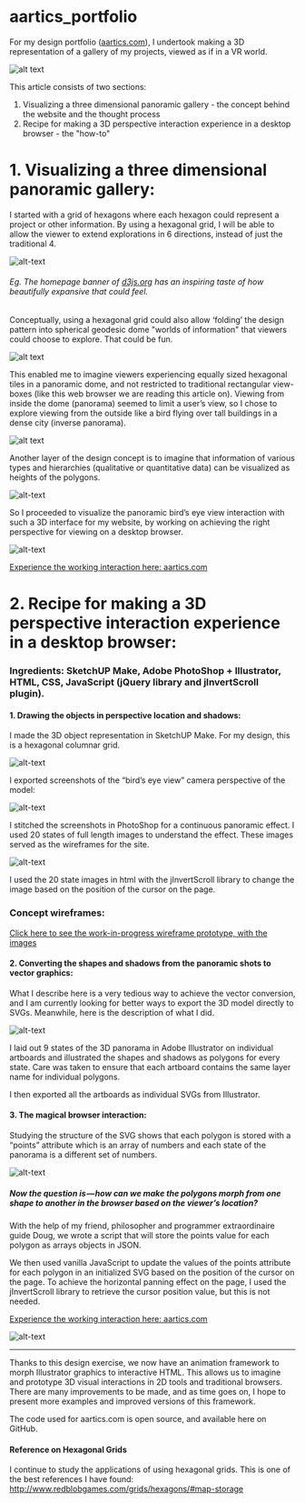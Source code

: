 # aartics_portfolio


For my design portfolio (<a href="http://www.aartics.com" target="_blank">aartics.com</a>), I undertook making a 3D representation of a gallery of my projects, viewed as if in a VR world.

![alt text](aartics/img/readme_screenshot.png "screenshot of aartics")

This article consists of two sections:
1. Visualizing a three dimensional panoramic gallery - the concept behind the website and the thought process
2. Recipe for making a 3D perspective interaction experience in a desktop browser - the "how-to"

# 1. Visualizing a three dimensional panoramic gallery:

I started with a grid of hexagons where each hexagon could represent a project or other information. By using a hexagonal grid, I will be able to allow the viewer to extend explorations in 6 directions, instead of just the traditional 4.

![alt-text](aartics/img/readme_hexagon.jpg "viewing hexagonal grids")

###### *Eg. The homepage banner of [d3js.org](https://d3js.org/ "link to d3.js") has an inspiring taste of how beautifully expansive that could feel.*

Conceptually, using a hexagonal grid could also allow ‘folding’ the design pattern into spherical geodesic dome "worlds of information" that viewers could choose to explore. That could be fun.

![alt text](aartics/img/readme_geodesic.jpg "image of hexagons folding into a dome")

This enabled me to imagine viewers experiencing equally sized hexagonal tiles in a panoramic dome, and not restricted to traditional rectangular view-boxes (like this web browser we are reading this article on). Viewing from inside the dome (panorama) seemed to limit a user’s view, so I chose to explore viewing from the outside like a bird flying over tall buildings in a dense city (inverse panorama).

![alt text](aartics/img/readme_panoramicdome.jpg "image of viewer inside and outside panoramic dome")

Another layer of the design concept is to imagine that information of various types and hierarchies (qualitative or quantitative data) can be visualized as heights of the polygons. 

![alt-text](aartics/img/readme_data_heights.jpg "image of viewer seeing heights of data in perspective")

So I proceeded to visualize the panoramic bird’s eye view interaction with such a 3D interface for my website, by working on achieving the right perspective for viewing on a desktop browser.

![alt-text](aartics/img/readme_perspective.jpg "perspective view")

[Experience the working interaction here: aartics.com](http://www.aartics.com "aarti's 3D portfolio")

# 2. Recipe for making a 3D perspective interaction experience in a desktop browser:

### Ingredients: SketchUP Make, Adobe PhotoShop + Illustrator, HTML, CSS, JavaScript (jQuery library and jInvertScroll plugin).

#### 1. Drawing the objects in perspective location and shadows:

I made the 3D object representation in SketchUP Make. For my design, this is a hexagonal columnar grid. 

![alt-text](aartics/img/readme_plan_perspective.jpg "plan of hexagonal columns")

I exported screenshots of the “bird’s eye view” camera perspective of the model: 

![alt-text](aartics/img/readme_glass.jpg "bird's eye perspective")

I stitched the screenshots in PhotoShop for a continuous panoramic effect. I used 20 states of full length images to understand the effect. These images served as the wireframes for the site.

![alt-text](aartics/img/readme_photoshop.jpg "stitching the states in photoshop")

I used the 20 state images in html with the jInvertScroll library to change the image based on the position of the cursor on the page.

### Concept wireframes:
[Click here to see the work-in-progress wireframe prototype, with the images](http://www.aartics.com/projects/aartics_concept/ "Wireframes")

#### 2. Converting the shapes and shadows from the panoramic shots to vector graphics:

What I describe here is a very tedious way to achieve the vector conversion, and I am currently looking for better ways to export the 3D model directly to SVGs. Meanwhile, here is the description of what I did.

![alt-text](aartics/img/readme_artboards.png "artboards of states in illustrator")

I laid out 9 states of the 3D panorama in Adobe Illustrator on individual artboards and illustrated the shapes and shadows as polygons for every state. Care was taken to ensure that each artboard contains the same layer name for individual polygons.

I then exported all the artboards as individual SVGs from Illustrator.

#### 3. The magical browser interaction:

Studying the structure of the SVG shows that each polygon is stored with a “points” attribute which is an array of numbers and each state of the panorama is a different set of numbers.

![alt-text](aartics/img/readme_svg.png "same polygon, different points value in svg")

##### Now the question is — how can we make the polygons morph from one shape to another in the browser based on the viewer’s location?

With the help of my friend, philosopher and programmer extraordinaire guide Doug, we wrote a script that will store the points value for each polygon as arrays objects in JSON.

We then used vanilla JavaScript to update the values of the points attribute for each polygon in an initialized SVG based on the position of the cursor on the page. To achieve the horizontal panning effect on the page, I used the jInvertScroll library to retrieve the cursor position value, but this is not needed.

[Experience the working interaction here: aartics.com](http://www.aartics.com "aarti's 3D portfolio")

![alt-text](aartics/img/readme_concept.jpg "concept for browser in vr")

------------------

Thanks to this design exercise, we now have an animation framework to morph Illustrator graphics to interactive HTML. 
This allows us to imagine and prototype 3D visual interactions in 2D tools and traditional browsers. There are many improvements to be made, and as time goes on, I hope to present more examples and improved versions of this framework.

The code used for aartics.com is open source, and available here on GitHub.


#### Reference on Hexagonal Grids
I continue to study the applications of using hexagonal grids. This is one of the best references I have found:
http://www.redblobgames.com/grids/hexagons/#map-storage

